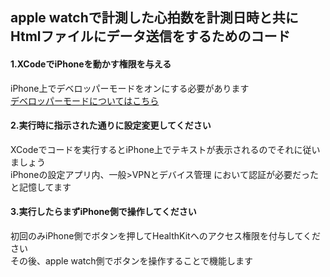 ## apple watchで計測した心拍数を計測日時と共にHtmlファイルにデータ送信をするためのコード

#### 1.XCodeでiPhoneを動かす権限を与える
iPhone上でデベロッパーモードをオンにする必要があります  
[デベロッパーモードについてはこちら](https://press.monaca.io/takuya/12662)

#### 2.実行時に指示された通りに設定変更してください
XCodeでコードを実行するとiPhone上でテキストが表示されるのでそれに従いましょう  
iPhoneの設定アプリ内、一般>VPNとデバイス管理 において認証が必要だったと記憶してます  

#### 3.実行したらまずiPhone側で操作してください
初回のみiPhone側でボタンを押してHealthKitへのアクセス権限を付与してください  
その後、apple watch側でボタンを操作することで機能します  
